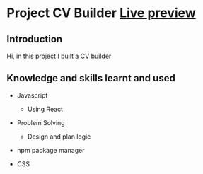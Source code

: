# Project CV Builder [Live preview](https://lancedang64.github.io/project_name/)

## Introduction
Hi, in this project I built a CV builder

## Knowledge and skills learnt and used
- Javascript
  - Using React

- Problem Solving
  - Design and plan logic

- npm package manager

- CSS
  